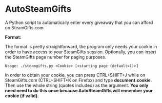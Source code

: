 # AutoSteamGifts
A Python script to automatically enter every giveaway that you can afford on SteamGifts.com

**Format:**

The format is pretty straightforward, the program only needs your cookie in order to have access to your SteamGifts session.
Optionally, you can insert the SteamGifts page number for paging purposes.

    Usage: ./steamgifts.py <Cookie> [<starting page (default=1)>]
    
In order to obtain your cookie, you can press CTRL+SHIFT+J while on SteamGifts.com (CTRL+SHIFT+K on Firefox) and type **document.cookie**. Then use the whole string (quotes included) as the argument.
**You only need need to do this once because AutoSteamGifts will remember your cookie (if valid).**
